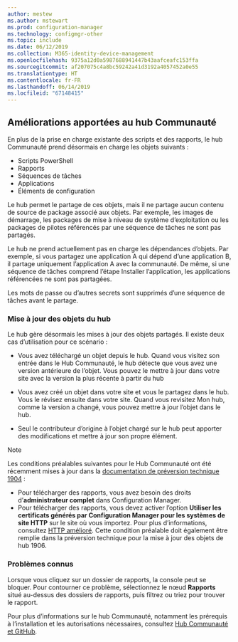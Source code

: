 ```yaml
---
author: mestew
ms.author: mstewart
ms.prod: configuration-manager
ms.technology: configmgr-other
ms.topic: include
ms.date: 06/12/2019
ms.collection: M365-identity-device-management
ms.openlocfilehash: 9375a12d0a5987688941447b43aafceafc153ffa
ms.sourcegitcommit: af207075c4a8bc59242a41d3192a4057452a0e55
ms.translationtype: HT
ms.contentlocale: fr-FR
ms.lasthandoff: 06/14/2019
ms.locfileid: "67148415"
---
```

## <a name="bkmk_hub"></a> Améliorations apportées au hub Communauté

<!--4224401 & 3555935-->

En plus de la prise en charge existante des scripts et des rapports, le hub Communauté prend désormais en charge les objets suivants :  

- Scripts PowerShell
- Rapports
- Séquences de tâches
- Applications
- Éléments de configuration  

Le hub permet le partage de ces objets, mais il ne partage aucun contenu de source de package associé aux objets. Par exemple, les images de démarrage, les packages de mise à niveau de système d’exploitation ou les packages de pilotes référencés par une séquence de tâches ne sont pas partagés.

Le hub ne prend actuellement pas en charge les dépendances d’objets. Par exemple, si vous partagez une application A qui dépend d’une application B, il partage uniquement l’application A avec la communauté. De même, si une séquence de tâches comprend l’étape Installer l’application, les applications référencées ne sont pas partagées.

Les mots de passe ou d’autres secrets sont supprimés d’une séquence de tâches avant le partage.

### <a name="updating-hub-objects"></a>Mise à jour des objets du hub

Le hub gère désormais les mises à jour des objets partagés. Il existe deux cas d’utilisation pour ce scénario :

   - Vous avez téléchargé un objet depuis le hub. Quand vous visitez son entrée dans le Hub Communauté, le hub détecte que vous avez une version antérieure de l’objet. Vous pouvez le mettre à jour dans votre site avec la version la plus récente à partir du hub

   - Vous avez créé un objet dans votre site et vous le partagez dans le hub. Vous le révisez ensuite dans votre site. Quand vous revisitez Mon hub, comme la version a changé, vous pouvez mettre à jour l’objet dans le hub.

   - Seul le contributeur d’origine à l’objet chargé sur le hub peut apporter des modifications et mettre à jour son propre élément.

> [!NOTE]
> Les conditions préalables suivantes pour le Hub Communauté ont été récemment mises à jour dans la [documentation de préversion technique 1904](/sccm/core/get-started/2019/technical-preview-1904#community-hub-and-github) :
> - Pour télécharger des rapports, vous avez besoin des droits d’**administrateur complet** dans Configuration Manager.
> - Pour télécharger des rapports, vous devez activer l’option **Utiliser les certificats générés par Configuration Manager pour les systèmes de site HTTP** sur le site où vous importez. Pour plus d’informations, consultez [HTTP amélioré](/sccm/core/plan-design/hierarchy/enhanced-http). Cette condition préalable doit également être remplie dans la préversion technique pour la mise à jour des objets de hub 1906.

### <a name="known-issues"></a>Problèmes connus

Lorsque vous cliquez sur un dossier de rapports, la console peut se bloquer. Pour contourner ce problème, sélectionnez le nœud **Rapports** situé au-dessus des dossiers de rapports, puis filtrez ou triez pour trouver le rapport.

Pour plus d’informations sur le hub Communauté, notamment les prérequis à l’installation et les autorisations nécessaires, consultez [Hub Communauté et GitHub](/sccm/core/get-started/2019/technical-preview-1904#community-hub-and-github). 

